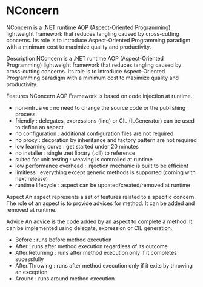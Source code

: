 # NConcern
NConcern is a .NET runtime AOP (Aspect-Oriented Programming) lightweight framework that reduces tangling caused by cross-cutting concerns. Its role is to introduce Aspect-Oriented Programming paradigm with a minimum cost to maximize quality and productivity.


Description
NConcern is a .NET runtime AOP (Aspect-Oriented Programming) lightweight framework that reduces tangling caused by cross-cutting concerns. Its role is to introduce Aspect-Oriented Programming paradigm with a minimum cost to maximize quality and productivity.


Features
NConcern AOP Framework is based on code injection at runtime.

- non-intrusive : no need to change the source code or the publishing process.
- friendly : delegates, expressions (linq) or CIL (ILGenerator) can be used to define an aspect
- no configuration : additional configuration files are not required
- no proxy : decoration by inheritance and factory pattern are not required
- low learning curve : get started under 20 minutes
- no installer : single .net library (.dll) to reference
- suited for unit testing : weaving is controlled at runtime
- low performance overhead : injection mechanic is built to be efficient
- limitless : everything except generic methods is supported (coming with next release)
- runtime lifecycle : aspect can be updated/created/removed at runtime


Aspect
An aspect represents a set of features related to a specific concern. The role of an aspect is to provide advices for method. It can be added and removed at runtime.


Advice
An advice is the code added by an aspect to complete a method. It can be implemented using delegate, expression or CIL generation.

- Before : runs before method execution
- After : runs after method execution regardless of its outcome
- After.Returning : runs after method execution only if it completes sucessfully
- After.Throwing : runs after method execution only if it exits by throwing an exception
- Around : runs around method execution
